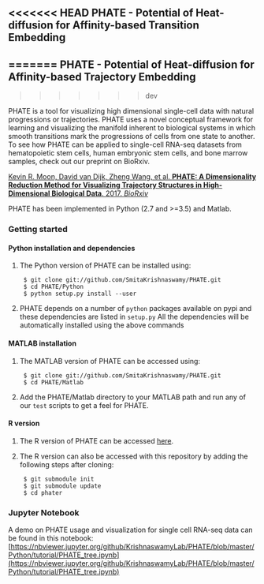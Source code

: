 <<<<<<< HEAD
PHATE  - Potential of Heat-diffusion for Affinity-based Transition Embedding
-------------------------------------------------------
=======
PHATE  - Potential of Heat-diffusion for Affinity-based Trajectory Embedding
----------------------------------------------------------------------------
>>>>>>> dev

PHATE is a tool for visualizing high dimensional single-cell data with natural progressions or trajectories. PHATE uses a novel conceptual framework for learning and visualizing the manifold inherent to biological systems in which smooth transitions mark the progressions of cells from one state to another. To see how PHATE can be applied to single-cell RNA-seq datasets from hematopoietic stem cells, human embryonic stem cells, and bone marrow samples, check out our preprint on BioRxiv.

[Kevin R. Moon, David van Dijk, Zheng Wang, et al. **PHATE: A Dimensionality Reduction Method for Visualizing Trajectory Structures in High-Dimensional Biological Data**. 2017. *BioRxiv*](http://biorxiv.org/content/early/2017/03/24/120378)


PHATE has been implemented in Python (2.7 and >=3.5) and Matlab.


### Getting started

#### Python installation and dependencies
1. The Python version of PHATE can be installed using:

        $ git clone git://github.com/SmitaKrishnaswamy/PHATE.git
        $ cd PHATE/Python
        $ python setup.py install --user

2. PHATE depends on a number of `python` packages available on pypi and these dependencies are listed in `setup.py`
All the dependencies will be automatically installed using the above commands

#### MATLAB installation
1. The MATLAB version of PHATE can be accessed using:

        $ git clone git://github.com/SmitaKrishnaswamy/PHATE.git
        $ cd PHATE/Matlab

2. Add the PHATE/Matlab directory to your MATLAB path and run any of our `test` scripts to get a feel for PHATE.

#### R version

1. The R version of PHATE can be accessed [here](https://github.com/KrishnaswamyLab/phater).
2. The R version can also be accessed with this repository by adding the following steps after cloning:

        $ git submodule init
        $ git submodule update
        $ cd phater

### Jupyter Notebook

A demo on PHATE usage and visualization for single cell RNA-seq data can be found in this notebook: [https://nbviewer.jupyter.org/github/KrishnaswamyLab/PHATE/blob/master/Python/tutorial/PHATE_tree.ipynb](https://nbviewer.jupyter.org/github/KrishnaswamyLab/PHATE/blob/master/Python/tutorial/PHATE_tree.ipynb)
